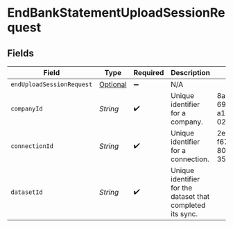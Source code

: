 # EndBankStatementUploadSessionRequest


## Fields

| Field                                                                               | Type                                                                                | Required                                                                            | Description                                                                         | Example                                                                             |
| ----------------------------------------------------------------------------------- | ----------------------------------------------------------------------------------- | ----------------------------------------------------------------------------------- | ----------------------------------------------------------------------------------- | ----------------------------------------------------------------------------------- |
| `endUploadSessionRequest`                                                           | [Optional<EndUploadSessionRequest>](../../models/shared/EndUploadSessionRequest.md) | :heavy_minus_sign:                                                                  | N/A                                                                                 |                                                                                     |
| `companyId`                                                                         | *String*                                                                            | :heavy_check_mark:                                                                  | Unique identifier for a company.                                                    | 8a210b68-6988-11ed-a1eb-0242ac120002                                                |
| `connectionId`                                                                      | *String*                                                                            | :heavy_check_mark:                                                                  | Unique identifier for a connection.                                                 | 2e9d2c44-f675-40ba-8049-353bfcb5e171                                                |
| `datasetId`                                                                         | *String*                                                                            | :heavy_check_mark:                                                                  | Unique identifier for the dataset that completed its sync.                          |                                                                                     |